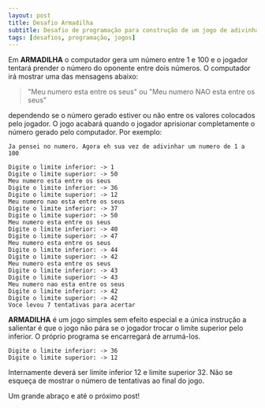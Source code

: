 ```yaml
---
layout: post
title: Desafio Armadilha
subtitle: Desafio de programação para construção de um jogo de adivinhação chamado armadilha
tags: [desafios, programação, jogos]
---
```


Em **ARMADILHA** o computador gera um número entre 1 e 100 e o jogador tentará prender o número do oponente entre dois números. O computador irá mostrar uma das mensagens abaixo:

> "Meu numero esta entre os seus" ou "Meu numero NAO esta entre os seus"

dependendo se o número gerado estiver ou não entre os valores colocados pelo jogador. O jogo acabará quando o jogador aprisionar completamente o número gerado pelo computador. Por exemplo:

```
Ja pensei no numero. Agora eh sua vez de adivinhar um numero de 1 a 100

Digite o limite inferior: -> 1
Digite o limite superior: -> 50
Meu numero esta entre os seus
Digite o limite inferior: -> 36
Digite o limite superior: -> 12
Meu numero nao esta entre os seus
Digite o limite inferior: -> 37
Digite o limite superior: -> 50
Meu numero esta entre os seus
Digite o limite inferior: -> 40
Digite o limite superior: -> 47
Meu numero esta entre os seus
Digite o limite inferior: -> 44
Digite o limite superior: -> 42
Meu numero esta entre os seus
Digite o limite inferior: -> 43
Digite o limite superior: -> 43
Meu numero nao esta entre os seus
Digite o limite inferior: -> 42
Digite o limite superior: -> 42
Voce levou 7 tentativas para acertar
```

**ARMADILHA** é um jogo simples sem efeito especial e a única instrução a salientar é que o jogo não pára se o jogador trocar o limite superior pelo inferior. O próprio programa se encarregará de arrumá-los.

```
Digite o limite inferior: -> 36
Digite o limite superior: -> 12
```

Internamente deverá ser limite inferior 12 e limite superior 32. Não se esqueça de mostrar o número de tentativas ao final do jogo.

Um grande abraço e até o próximo post!
